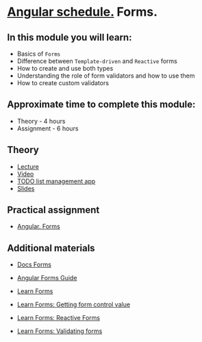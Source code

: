 # [Angular schedule.](../../README.md) Forms.

## In this module you will learn:

- Basics of `Forms`
- Difference between `Template-driven` and `Reactive` forms
- How to create and use both types
- Understanding the role of form validators and how to use them
- How to create custom validators

## Approximate time to complete this module:

- Theory - 4 hours
- Assignment - 6 hours

## Theory

- [Lecture](https://youtu.be/I_1fm5wx7_4)
- [Video](https://www.youtube.com/watch?v=kWbk-dOJaNQ&list=PL1w1q3fL4pmj9k1FrJ3Pe91EPub2_h4jF&index=7)
- [TODO list management app](https://github.com/pavelrazuvalau/todo-list-management/tree/8ffdd73876c299e02fe3a392ab2c0870da9b44ab)
- [Slides](https://slides.com/pavelrazuvalau/angular-forms)

## Practical assignment

- [Angular. Forms](https://github.com/rolling-scopes-school/tasks/blob/master/tasks/angular/forms.md)

## Additional materials

- [Docs Forms](https://angular.dev/guide/forms)
- [Angular Forms Guide](https://blog.angular-university.io/introduction-to-angular-2-forms-template-driven-vs-model-driven/)

- [Learn Forms](https://angular.dev/tutorials/learn-angular/15-forms)
- [Learn Forms: Getting form control value](https://angular.dev/tutorials/learn-angular/16-form-control-values)
- [Learn Forms: Reactive Forms](https://angular.dev/tutorials/learn-angular/17-reactive-forms)
- [Learn Forms: Validating forms](https://angular.dev/tutorials/learn-angular/18-forms-validation)
